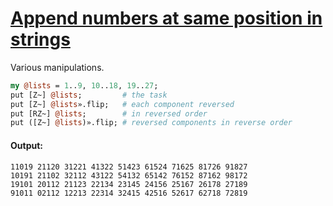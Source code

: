 [1]: https://rosettacode.org/wiki/Append_numbers_at_same_position_in_strings

# [Append numbers at same position in strings][1]

Various manipulations.

```perl
my @lists = 1..9, 10..18, 19..27;
put [Z~] @lists;         # the task
put [Z~] @lists».flip;   # each component reversed
put [RZ~] @lists;        # in reversed order
put ([Z~] @lists)».flip; # reversed components in reverse order
```

#### Output:
```
11019 21120 31221 41322 51423 61524 71625 81726 91827
10191 21102 32112 43122 54132 65142 76152 87162 98172
19101 20112 21123 22134 23145 24156 25167 26178 27189
91011 02112 12213 22314 32415 42516 52617 62718 72819
```
